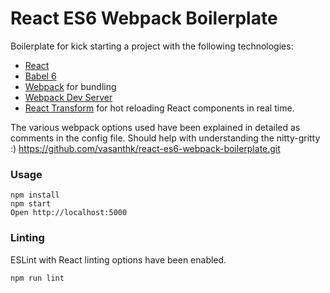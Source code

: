 # React ES6 Webpack Boilerplate

Boilerplate for kick starting a project with the following technologies:
* [React](https://github.com/facebook/react)
* [Babel 6](http://babeljs.io)
* [Webpack](http://webpack.github.io) for bundling
* [Webpack Dev Server](http://webpack.github.io/docs/webpack-dev-server.html)
* [React Transform](https://github.com/gaearon/react-transform-hmr) for hot reloading React components in real time.

The various webpack options used have been explained in detailed as comments in the config file. Should help with understanding the nitty-gritty :)
  https://github.com/vasanthk/react-es6-webpack-boilerplate.git

### Usage

```
npm install
npm start
Open http://localhost:5000
```

### Linting

ESLint with React linting options have been enabled.

```
npm run lint
```
